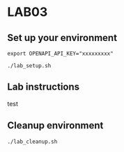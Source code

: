 # LAB03
## Set up your environment
```
export OPENAPI_API_KEY="xxxxxxxxx"
```
```
./lab_setup.sh
```
## Lab instructions

test


## Cleanup environment
```
./lab_cleanup.sh
```

